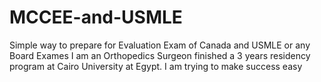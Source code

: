 # MCCEE-and-USMLE
Simple way to prepare for Evaluation Exam of Canada and USMLE or any Board Exames
I am an Orthopedics Surgeon finished a 3 years residency program at Cairo University at Egypt.
I am trying to make success easy
